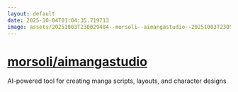 ```yaml
---
layout: default
date: 2025-10-04T01:04:35.719713
image: assets/20251003T230029484--morsoli--aimangastudio--20251003T230521329--cropped.png
---
```


# [morsoli/aimangastudio](https://github.com/morsoli/aimangastudio)

AI-powered tool for creating manga scripts, layouts, and character designs
